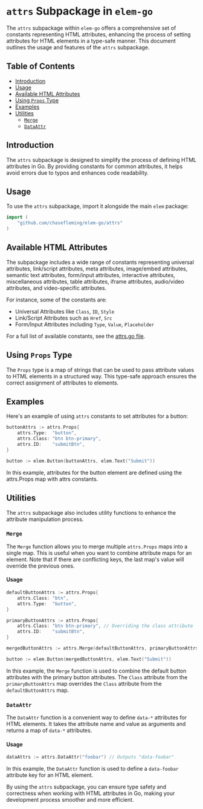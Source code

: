 # `attrs` Subpackage in `elem-go`

The `attrs` subpackage within `elem-go` offers a comprehensive set of constants representing HTML attributes, enhancing the process of setting attributes for HTML elements in a type-safe manner. This document outlines the usage and features of the `attrs` subpackage.

## Table of Contents

- [Introduction](#introduction)
- [Usage](#usage)
- [Available HTML Attributes](#available-html-attributes)
- [Using `Props` Type](#using-props-type)
- [Examples](#examples)
- [Utilities](#utilities)
  - [`Merge`](#merge)
  - [`DataAttr`](#dataattr)

## Introduction

The `attrs` subpackage is designed to simplify the process of defining HTML attributes in Go. By providing constants for common attributes, it helps avoid errors due to typos and enhances code readability.

## Usage

To use the `attrs` subpackage, import it alongside the main `elem` package:

```go
import (
    "github.com/chasefleming/elem-go/attrs"
)
```

## Available HTML Attributes

The subpackage includes a wide range of constants representing universal attributes, link/script attributes, meta attributes, image/embed attributes, semantic text attributes, form/input attributes, interactive attributes, miscellaneous attributes, table attributes, iframe attributes, audio/video attributes, and video-specific attributes.

For instance, some of the constants are:

- Universal Attributes like `Class`, `ID`, `Style`
- Link/Script Attributes such as `Href`, `Src`
- Form/Input Attributes including `Type`, `Value`, `Placeholder`

For a full list of available constants, see the [attrs.go file](attrs.go).

## Using `Props` Type

The `Props` type is a map of strings that can be used to pass attribute values to HTML elements in a structured way. This type-safe approach ensures the correct assignment of attributes to elements.

## Examples

Here's an example of using `attrs` constants to set attributes for a button:

```go
buttonAttrs := attrs.Props{
    attrs.Type:  "button",
    attrs.Class: "btn btn-primary",
    attrs.ID:    "submitBtn",
}

button := elem.Button(buttonAttrs, elem.Text("Submit"))
```

In this example, attributes for the button element are defined using the attrs.Props map with attrs constants.

## Utilities

The `attrs` subpackage also includes utility functions to enhance the attribute manipulation process.

### `Merge`

The `Merge` function allows you to merge multiple `attrs.Props` maps into a single map. This is useful when you want to combine attribute maps for an element. Note that if there are conflicting keys, the last map's value will override the previous ones.

#### Usage

```go
defaultButtonAttrs := attrs.Props{
    attrs.Class: "btn",
    attrs.Type:  "button",
}

primaryButtonAttrs := attrs.Props{
    attrs.Class: "btn btn-primary", // Overriding the class attribute
    attrs.ID:    "submitBtn",
}

mergedButtonAttrs := attrs.Merge(defaultButtonAttrs, primaryButtonAttrs)

button := elem.Button(mergedButtonAttrs, elem.Text("Submit"))
```

In this example, the `Merge` function is used to combine the default button attributes with the primary button attributes. The `Class` attribute from the `primaryButtonAttrs` map overrides the `Class` attribute from the `defaultButtonAttrs` map.

### `DataAttr`

The `DataAttr` function is a convenient way to define `data-*` attributes for HTML elements. It takes the attribute name and value as arguments and returns a map of `data-*` attributes.

#### Usage

```go
dataAttrs := attrs.DataAttr("foobar") // Outputs "data-foobar"
```

In this example, the `DataAttr` function is used to define a `data-foobar` attribute key for an HTML element.

By using the `attrs` subpackage, you can ensure type safety and correctness when working with HTML attributes in Go, making your development process smoother and more efficient.